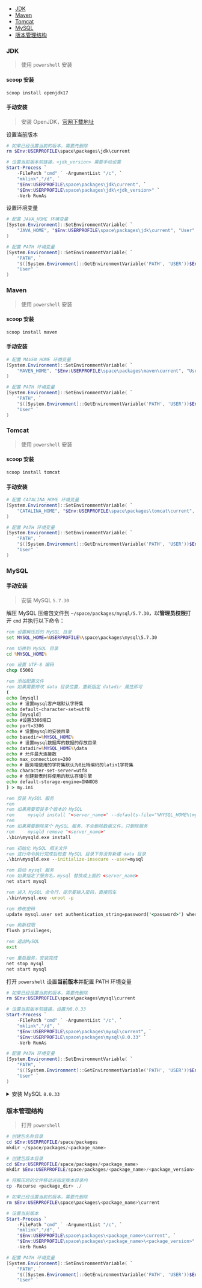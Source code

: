 * [JDK](#jdk)
* [Maven](#maven)
* [Tomcat](#tomcat)
* [MySQL](#mysql)
* [版本管理结构](#版本管理结构)

### JDK

> 使用 `powershell` 安装

#### scoop 安装

```powershell
scoop install openjdk17
```

#### 手动安装

> 安装 OpenJDK，[官网下载地址](https://jdk.java.net/archive/)

设置当前版本

```powershell
# 如果已经设置当前的版本，需要先删除
rm $Env:USERPROFILE\space\packages\jdk\current

# 设置当前版本软链接，<jdk_version> 需要手动设置
Start-Process `
    -FilePath "cmd" ` -ArgumentList "/c", `
    "mklink","/d", `
    "$Env:USERPROFILE\space\packages\jdk\current", `
    "$Env:USERPROFILE\space\packages\jdk\<jdk_version>" `
    -Verb RunAs
```

设置环境变量

```powershell
# 配置 JAVA_HOME 环境变量
[System.Environment]::SetEnvironmentVariable( `
    "JAVA_HOME", "$Env:USERPROFILE\space\packages\jdk\current", "User" `
)

# 配置 PATH 环境变量
[System.Environment]::SetEnvironmentVariable( `
    "PATH", `
    "$([System.Environment]::GetEnvironmentVariable('PATH', 'USER'))$Env:JAVA_HOME\bin", `
    "User" `
)
```

### Maven

> 使用 `powershell` 安装

#### scoop 安装

```powershell
scoop install maven
```

#### 手动安装

```powershell
# 配置 MAVEN_HOME 环境变量
[System.Environment]::SetEnvironmentVariable( `
    "MAVEN_HOME", "$Env:USERPROFILE\space\packages\maven\current", "User" `
)

# 配置 PATH 环境变量
[System.Environment]::SetEnvironmentVariable( `
    "PATH", `
    "$([System.Environment]::GetEnvironmentVariable('PATH', 'USER'))$Env:MAVEN_HOME\bin", `
    "User" `
)
```

### Tomcat

> 使用 `powershell` 安装

#### scoop 安装

```powershell
scoop install tomcat
```

#### 手动安装

```powershell
# 配置 CATALINA_HOME 环境变量
[System.Environment]::SetEnvironmentVariable( `
    "CATALINA_HOME", "$Env:USERPROFILE\space\packages\tomcat\current", "User" `
)

# 配置 PATH 环境变量
[System.Environment]::SetEnvironmentVariable( `
    "PATH", `
    "$([System.Environment]::GetEnvironmentVariable('PATH', 'USER'))$Env:CATALINA_HOME\bin", `
    "User" `
)
```

### MySQL

#### 手动安装

> 安装 MySQL `5.7.30`

解压 MySQL 压缩包文件到 `~/space/packages/mysql/5.7.30`，以**管理员权限**打开 `cmd` 并执行以下命令：

```cmd
rem 设置解压后的 MySQL 目录
set MYSQL_HOME=%USERPROFILE%\space\packages\mysql\5.7.30

rem 切换到 MySQL 目录
cd %MYSQL_HOME%

rem 设置 UTF-8 编码
chcp 65001

rem 添加配置文件
rem 如果需要修改 data 目录位置，重新指定 datadir 属性即可
(
echo [mysql]
echo # 设置mysql客户端默认字符集
echo default-character-set=utf8
echo [mysqld]
echo #设置3306端口
echo port=3306
echo # 设置mysql的安装目录
echo basedir=%MYSQL_HOME%
echo # 设置mysql数据库的数据的存放目录
echo datadir=%MYSQL_HOME%\data
echo # 允许最大连接数
echo max_connections=200
echo # 服务端使用的字符集默认为8比特编码的latin1字符集
echo character-set-server=utf8
echo # 创建新表时将使用的默认存储引擎
echo default-storage-engine=INNODB
) > my.ini

rem 安装 MySQL 服务
rem
rem 如果需要安装多个版本的 MySQL
rem     mysqld install "<server_name>" --defaults-file="%MYSQL_HOME%\my.ini"
rem
rem 如果需要删除某个 MySQL 服务，不会删除数据文件，只删除服务
rem     mysqld remove "<server_name>"
.\bin\mysqld.exe install 

rem 初始化 MySQL 相关文件
rem 这行命令执行完成后检查 MySQL 目录下有没有新建 data 目录
.\bin\mysqld.exe --initialize-insecure --user=mysql

rem 启动 mysql 服务
rem 如果指定了服务名，mysql 替换成上面的 <server_name>
net start mysql

rem 进入 MySQL 命令行，提示要输入密码，直接回车
.\bin\mysql.exe -uroot -p

rem 修改密码
update mysql.user set authentication_string=password('<password>') where user='root' and host='localhost';

rem 刷新权限
flush privileges;

rem 退出MySQL
exit

rem 重启服务，安装完成
net stop mysql
net start mysql
```

打开 `powershell` 设置**当前版本**并配置 PATH 环境变量

```powershell
# 如果已经设置当前的版本，需要先删除
rm $Env:USERPROFILE\space\packages\mysql\current

# 设置当前版本软链接，设置为8.0.33
Start-Process `
    -FilePath "cmd" ` -ArgumentList "/c", `
    "mklink","/d", `
    "$Env:USERPROFILE\space\packages\mysql\current", `
    "$Env:USERPROFILE\space\packages\mysql\8.0.33" `
    -Verb RunAs

# 配置 PATH 环境变量
[System.Environment]::SetEnvironmentVariable( `
    "PATH", `
    "$([System.Environment]::GetEnvironmentVariable('PATH', 'USER'))$Env:USERPROFILE\space\packages\mysql\current\bin", `
    "User" `
)
```

<details>
    <summary>安装 MySQL <code>8.0.33</code></summary>
解压 MySQL 压缩包文件到 <code>~/space/packages/mysql/8.0.33</code>，以<strong>管理员权限</strong>打开 <code>cmd</code> 并执行以下命令：

```cmd
rem 设置解压后的 MySQL 目录
set MYSQL_HOME=%USERPROFILE%\space\packages\mysql\8.0.33

rem 切换到 MySQL 目录
cd %MYSQL_HOME%

rem 设置 UTF-8 编码
chcp 65001

rem 添加配置文件
rem 如果需要修改 data 目录位置，重新指定 datadir 属性即可
(
echo [mysqld]
echo #设置3306端口
echo port = 3306
echo # 设置mysql的安装目录
echo basedir=%MYSQL_HOME%
echo # 设置mysql数据库的数据的存放目录
echo datadir=%MYSQL_HOME%\data
) > my.ini

rem 安装 MySQL 服务
rem
rem 如果需要安装多个版本的 MySQL
rem     mysqld install "<server_name>" --defaults-file="%MYSQL_HOME%\my.ini"
rem
rem 如果需要删除某个 MySQL 服务，不会删除数据文件，只删除服务
rem     mysqld remove "<server_name>"
.\bin\mysqld.exe install 

rem 初始化 MySQL 相关文件
rem 这行命令执行完成后检查 MySQL 目录下有没有新建 data 目录
.\bin\mysqld.exe --initialize-insecure --user=mysql

rem 启动 mysql 服务
rem 如果指定了服务名，mysql 替换成上面的 <server_name>
net start mysql

rem 进入 MySQL 命令行，提示要输入密码，直接回车
.\bin\mysql.exe -uroot -p

rem 修改密码
use mysql;
alter user root@'localhost' identified by '<password>';

rem 刷新权限
flush privileges;

rem 退出 MySQL
exit

rem 重启服务，安装完成
net stop mysql
net start mysql
```

</details>

### 版本管理结构

> 打开 `powershell`

```powershell
# 创建包名称目录
cd $Env:USERPROFILE/space/packages
mkdir ~/space/packages/<package_name>

# 创建包版本目录
cd $Env:USERPROFILE/space/packages/<package_name>
mkdir $Env:USERPROFILE/space/packages/<package_name>/<package_version>

# 将解压后的文件移动进指定版本目录内
cp -Recurse <package_dir> ./

# 如果已经设置当前的版本，需要先删除
rm $Env:USERPROFILE\space\packages\<package_name>\current

# 设置当前版本
Start-Process `
    -FilePath "cmd" ` -ArgumentList "/c", `
    "mklink","/d", `
    "$Env:USERPROFILE\space\packages\<package_name>\current", `
    "$Env:USERPROFILE\space\packages\<package_name>\<package_version>" `
    -Verb RunAs

# 配置 PATH 环境变量
[System.Environment]::SetEnvironmentVariable( `
    "PATH", `
    "$([System.Environment]::GetEnvironmentVariable('PATH', 'USER'))$Env:USERPROFILE\space\packages\<package_name>\current\bin", `
    "User" `
```

